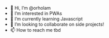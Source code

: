 - 👋 Hi, I’m @orholam
- 👀 I’m interested in PWAs
- 🌱 I’m currently learning Javascript
- 💞️ I’m looking to collaborate on side projects!
- 📫 How to reach me tbd

